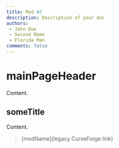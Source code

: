 ```yaml
---
title: Mod #2
description: Description of your doc
authors: 
 - John Doe
 - Second Name
 - Florida Man
comments: false
---
```


# mainPageHeader

Content.

## someTitle

Content.

> [modName](legacy CurseForge link)